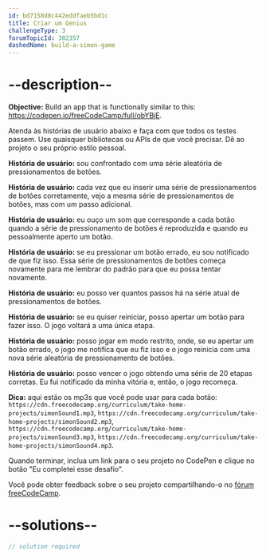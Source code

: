```yaml
---
id: bd7158d8c442eddfaeb5bd1c
title: Criar um Genius
challengeType: 3
forumTopicId: 302357
dashedName: build-a-simon-game
---
```


# --description--

**Objective:** Build an app that is functionally similar to this: <a href="https://codepen.io/freeCodeCamp/full/obYBjE" target="_blank" rel="noopener noreferrer nofollow">https://codepen.io/freeCodeCamp/full/obYBjE</a>.

Atenda às histórias de usuário abaixo e faça com que todos os testes passem. Use quaisquer bibliotecas ou APIs de que você precisar. Dê ao projeto o seu próprio estilo pessoal.

**História de usuário:** sou confrontado com uma série aleatória de pressionamentos de botões.

**História de usuário:** cada vez que eu inserir uma série de pressionamentos de botões corretamente, vejo a mesma série de pressionamentos de botões, mas com um passo adicional.

**História de usuário:** eu ouço um som que corresponde a cada botão quando a série de pressionamento de botões é reproduzida e quando eu pessoalmente aperto um botão.

**História de usuário:** se eu pressionar um botão errado, eu sou notificado de que fiz isso. Essa série de pressionamentos de botões começa novamente para me lembrar do padrão para que eu possa tentar novamente.

**História de usuário:** eu posso ver quantos passos há na série atual de pressionamentos de botões.

**História de usuário:** se eu quiser reiniciar, posso apertar um botão para fazer isso. O jogo voltará a uma única etapa.

**História de usuário:** posso jogar em modo restrito, onde, se eu apertar um botão errado, o jogo me notifica que eu fiz isso e o jogo reinicia com uma nova série aleatória de pressionamento de botões.

**História de usuário:** posso vencer o jogo obtendo uma série de 20 etapas corretas. Eu fui notificado da minha vitória e, então, o jogo recomeça.

**Dica:** aqui estão os mp3s que você pode usar para cada botão: `https://cdn.freecodecamp.org/curriculum/take-home-projects/simonSound1.mp3`, `https://cdn.freecodecamp.org/curriculum/take-home-projects/simonSound2.mp3`, `https://cdn.freecodecamp.org/curriculum/take-home-projects/simonSound3.mp3`, `https://cdn.freecodecamp.org/curriculum/take-home-projects/simonSound4.mp3`.

Quando terminar, inclua um link para o seu projeto no CodePen e clique no botão "Eu completei esse desafio".

Você pode obter feedback sobre o seu projeto compartilhando-o no <a href="https://forum.freecodecamp.org/c/project-feedback/409" target="_blank" rel="noopener noreferrer nofollow">fórum freeCodeCamp</a>.

# --solutions--

```js
// solution required
```
